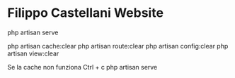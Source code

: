 # Filippo Castellani Website

php artisan serve


php artisan cache:clear
php artisan route:clear
php artisan config:clear
php artisan view:clear 

Se la cache non funziona
Ctrl + c
php artisan serve
